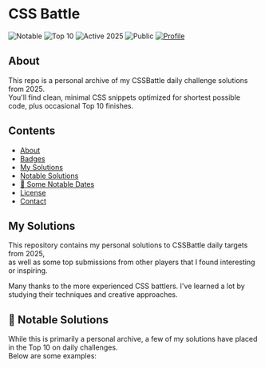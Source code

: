 # CSS Battle

![Notable](https://img.shields.io/badge/CSSBattle-Notable%20Solutions-%23D8BF06?style=flat&logo=css3&logoColor=white)
![Top 10](https://img.shields.io/badge/CSSBattle-Top%2010%20Solutions-%234A6302?style=flat&logo=css3&logoColor=white)
![Active 2025](https://img.shields.io/badge/Active%20in-2025-%230050B0?style=flat)
![Public](https://img.shields.io/badge/Status-Public-%232D363F?style=flat)
[![Profile](https://img.shields.io/badge/Profile-CSSBattle-%23D8BF06?style=flat&logo=github&logoColor=white)](https://cssbattle.dev/player/nicktheromaniancoder)

## About

This repo is a personal archive of my CSSBattle daily challenge solutions from 2025.  
You'll find clean, minimal CSS snippets optimized for shortest possible code, plus occasional Top 10 finishes.

## Contents

- [About](#about)  
- [Badges](#badges)  
- [My Solutions](#my-solutions)  
- [Notable Solutions](#-notable-solutions)  
- [📅 Some Notable Dates](#-some-notable-dates)  
- [License](#license)  
- [Contact](#contact)

## My Solutions

This repository contains my personal solutions to CSSBattle daily targets from 2025,  
as well as some top submissions from other players that I found interesting or inspiring.  

Many thanks to the more experienced CSS battlers. I've learned a lot by studying their techniques and creative approaches.

## 🌟 Notable Solutions

While this is primarily a personal archive, a few of my solutions have placed in the Top 10 on daily challenges.  
Below are some examples:

